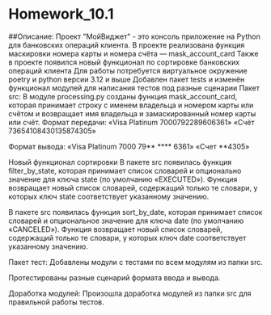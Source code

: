 # **Homework_10.1**

##Описание:
Проект "МойВиджет" - это консоль приложение на Python для банковских операций клиента.
В проекте реализована функция маскировки номера карты и номера счёта — mask_account_card
Также в проекте появился новый функционал по сортировке банковских операций клиента
Для работы потребуется виртуальное окружение poetry и python версии 3.12 и выше
Добавлен пакет tests и изменён функционал модулей для написания тестов под разные сценарии
Пакет src:
В модуле processing.py созданы функция mask_account_card, которая принимает строку с именем владельца и номером карты или счётом и возвращает имя владельца и замаскированный номер карты или счёт. Формат передачи: «Visa Platinum 7000792289606361» «Счёт 73654108430135874305»

Формат вывода: «Visa Platinum 7000 79** **** 6361» «Счет **4305»

Новый функционал сортировки
В пакете src появилась функция filter_by_state, которая принимает список словарей и опционально значение для ключа state (по умолчанию «EXECUTED»). Функция возвращает новый список словарей, содержащий только те словари, у которых ключ state соответствует указанному значению.

В пакете src появилась функция sort_by_date, которая принимает список словарей и опциональное значение для ключа date (по умолчанию «CANCELED»). Функция возвращает новый список словарей, содержащий только те словари, у которых ключ date соответствует указанному значению.

Пакет тест:
Добавлены модули с тестами по всем модулям из папки src.

Протестированы разные сценарий формата ввода и вывода.

Доработка модулей:
Произошла доработка модулей из папки src для правильной работы тестов.